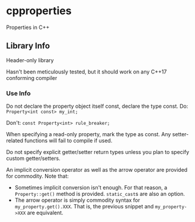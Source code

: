 # cpproperties
Properties in C++

## Library Info
Header-only library

Hasn't been meticulously tested, but it should work on any C++17 conforming compiler

### Use Info

Do not declare the property object itself const, declare the type const.
Do:
 `Property<int const> my_int;`

Don't: 
`const Property<int> rule_breaker;`

When specifying a read-only property, mark the type as const. Any setter-related functions will fail to
compile if used.

Do not specify explicit getter/setter return types unless you plan to specify custom getter/setters.

An implicit conversion operator as well as the arrow operator are provided for commodity. Note that:
- Sometimes implicit conversion isn't enough. For that reason, a `Property::get()` method is provided. `static_cast`s are also an option.
- The arrow operator is simply commodity syntax for `my_property.get().XXX`. That is, the previous snippet and `my_property->XXX` are equivalent.

